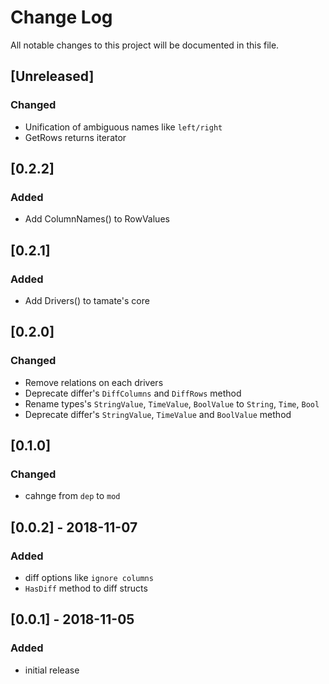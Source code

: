 # Change Log
All notable changes to this project will be documented in this file.

## [Unreleased]
### Changed
- Unification of ambiguous names like `left/right`
- GetRows returns iterator

## [0.2.2]
### Added
- Add ColumnNames() to RowValues

## [0.2.1]
### Added
- Add Drivers() to tamate's core

## [0.2.0]
### Changed
- Remove relations on each drivers
- Deprecate differ's `DiffColumns` and `DiffRows` method
- Rename types's `StringValue`, `TimeValue`, `BoolValue` to `String`, `Time`, `Bool`
- Deprecate differ's `StringValue`, `TimeValue` and `BoolValue` method

## [0.1.0]
### Changed
- cahnge from `dep` to `mod`

## [0.0.2] - 2018-11-07
### Added
- diff options like `ignore columns`
- `HasDiff` method to diff structs

## [0.0.1] - 2018-11-05
### Added
- initial release
